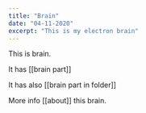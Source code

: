 ```yaml
---
title: "Brain"
date: "04-11-2020"
excerpt: "This is my electron brain"
---
```


This is brain.

It has [[brain part]]

It has also [[brain part in folder]]

More info [[about]] this brain.
